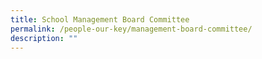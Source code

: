 ```yaml
---
title: School Management Board Committee
permalink: /people-our-key/management-board-committee/
description: ""
---
```


